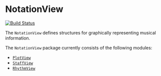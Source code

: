 # NotationView

[![Build Status](https://travis-ci.org/dn-m/NotationView.svg?branch=latest)](https://travis-ci.org/dn-m/NotationView)

The `NotationView` defines structures for graphically representing musical information.

The `NotationView` package currently consists of the following modules:

- [`PlotView`](https://github.com/dn-m/NotationView/tree/master/Sources/PlotView)
- [`StaffView`](https://github.com/dn-m/NotationView/tree/master/Sources/StaffView)
- [`RhythmView`](https://github.com/dn-m/NotationView/tree/master/Sources/RhythmView)
